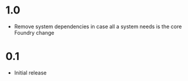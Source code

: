 # 1.0

- Remove system dependencies in case all a system needs is the core Foundry change

# 0.1

- Initial release
